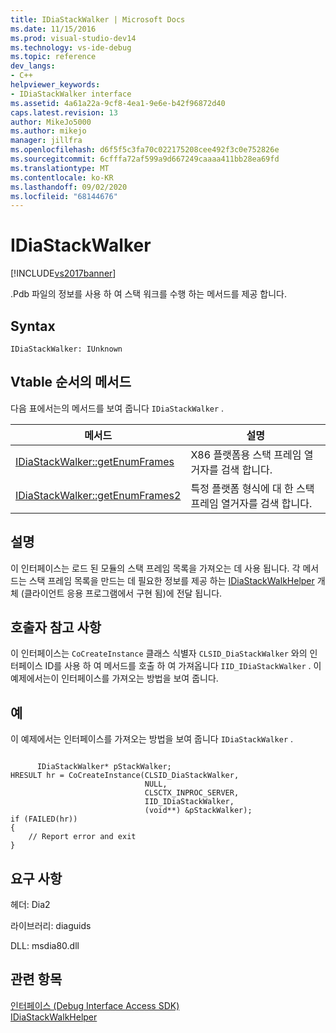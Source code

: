 ```yaml
---
title: IDiaStackWalker | Microsoft Docs
ms.date: 11/15/2016
ms.prod: visual-studio-dev14
ms.technology: vs-ide-debug
ms.topic: reference
dev_langs:
- C++
helpviewer_keywords:
- IDiaStackWalker interface
ms.assetid: 4a61a22a-9cf8-4ea1-9e6e-b42f96872d40
caps.latest.revision: 13
author: MikeJo5000
ms.author: mikejo
manager: jillfra
ms.openlocfilehash: d6f5f5c3fa70c022175208cee492f3c0e752826e
ms.sourcegitcommit: 6cfffa72af599a9d667249caaaa411bb28ea69fd
ms.translationtype: MT
ms.contentlocale: ko-KR
ms.lasthandoff: 09/02/2020
ms.locfileid: "68144676"
---
```

# <a name="idiastackwalker"></a>IDiaStackWalker
[!INCLUDE[vs2017banner](../../includes/vs2017banner.md)]

.Pdb 파일의 정보를 사용 하 여 스택 워크를 수행 하는 메서드를 제공 합니다.  
  
## <a name="syntax"></a>Syntax  
  
```  
IDiaStackWalker: IUnknown  
```  
  
## <a name="methods-in-vtable-order"></a>Vtable 순서의 메서드  
 다음 표에서는의 메서드를 보여 줍니다 `IDiaStackWalker` .  
  
|메서드|설명|  
|------------|-----------------|  
|[IDiaStackWalker::getEnumFrames](../../debugger/debug-interface-access/idiastackwalker-getenumframes.md)|X86 플랫폼용 스택 프레임 열거자를 검색 합니다.|  
|[IDiaStackWalker::getEnumFrames2](../../debugger/debug-interface-access/idiastackwalker-getenumframes2.md)|특정 플랫폼 형식에 대 한 스택 프레임 열거자를 검색 합니다.|  
  
## <a name="remarks"></a>설명  
 이 인터페이스는 로드 된 모듈의 스택 프레임 목록을 가져오는 데 사용 됩니다. 각 메서드는 스택 프레임 목록을 만드는 데 필요한 정보를 제공 하는 [IDiaStackWalkHelper](../../debugger/debug-interface-access/idiastackwalkhelper.md) 개체 (클라이언트 응용 프로그램에서 구현 됨)에 전달 됩니다.  
  
## <a name="notes-for-callers"></a>호출자 참고 사항  
 이 인터페이스는 `CoCreateInstance` 클래스 식별자 `CLSID_DiaStackWalker` 와의 인터페이스 ID를 사용 하 여 메서드를 호출 하 여 가져옵니다 `IID_IDiaStackWalker` . 이 예제에서는이 인터페이스를 가져오는 방법을 보여 줍니다.  
  
## <a name="example"></a>예  
 이 예제에서는 인터페이스를 가져오는 방법을 보여 줍니다 `IDiaStackWalker` .  
  
```cpp#  
  
      IDiaStackWalker* pStackWalker;  
HRESULT hr = CoCreateInstance(CLSID_DiaStackWalker,  
                              NULL,  
                              CLSCTX_INPROC_SERVER,  
                              IID_IDiaStackWalker,  
                              (void**) &pStackWalker);  
if (FAILED(hr))  
{  
    // Report error and exit  
}  
```  
  
## <a name="requirements"></a>요구 사항  
 헤더: Dia2  
  
 라이브러리: diaguids  
  
 DLL: msdia80.dll  
  
## <a name="see-also"></a>관련 항목  
 [인터페이스 (Debug Interface Access SDK)](../../debugger/debug-interface-access/interfaces-debug-interface-access-sdk.md)   
 [IDiaStackWalkHelper](../../debugger/debug-interface-access/idiastackwalkhelper.md)
